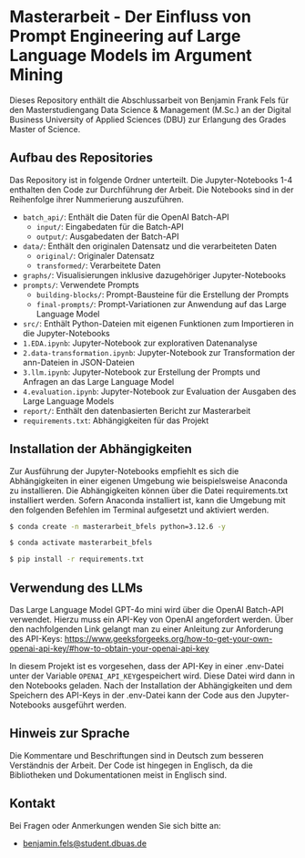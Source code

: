 # Masterarbeit - Der Einfluss von Prompt Engineering auf Large Language Models im Argument Mining
Dieses Repository enthält die Abschlussarbeit von Benjamin Frank Fels für den Masterstudiengang Data Science & Management (M.Sc.) an der Digital Business University of Applied Sciences (DBU) zur Erlangung des Grades Master of Science.

## Aufbau des Repositories
Das Repository ist in folgende Ordner unterteilt. Die Jupyter-Notebooks 1-4 enthalten den Code zur Durchführung der Arbeit. Die Notebooks sind in der Reihenfolge ihrer Nummerierung auszuführen.
- `batch_api/`: Enthält die Daten für die OpenAI Batch-API
  - `input/`: Eingabedaten für die Batch-API
  - `output/`: Ausgabedaten der Batch-API
- `data/`: Enthält den originalen Datensatz und die verarbeiteten Daten
  - `original/`: Originaler Datensatz
  - `transformed/`: Verarbeitete Daten
- `graphs/`: Visualisierungen inklusive dazugehöriger Jupyter-Notebooks
- `prompts/`: Verwendete Prompts
  - `building-blocks/`: Prompt-Bausteine für die Erstellung der Prompts
  - `final-prompts/`: Prompt-Variationen zur Anwendung auf das Large Language Model
- `src/`: Enthält Python-Dateien mit eigenen Funktionen zum Importieren in die Jupyter-Notebooks
- `1.EDA.ipynb`: Jupyter-Notebook zur explorativen Datenanalyse
- `2.data-transformation.ipynb`: Jupyter-Notebook zur Transformation der ann-Dateien in JSON-Dateien
- `3.llm.ipynb`: Jupyter-Notebook zur Erstellung der Prompts und Anfragen an das Large Language Model
- `4.evaluation.ipynb`: Jupyter-Notebook zur Evaluation der Ausgaben des Large Language Models
- `report/`: Enthält den datenbasierten Bericht zur Masterarbeit
- `requirements.txt`: Abhängigkeiten für das Projekt

## Installation der Abhängigkeiten
Zur Ausführung der Jupyter-Notebooks empfiehlt es sich die Abhängigkeiten in einer eigenen Umgebung wie beispielsweise Anaconda zu installieren. Die Abhängigkeiten können über die Datei requirements.txt installiert werden. Sofern Anaconda installiert ist, kann die Umgebung mit den folgenden Befehlen im Terminal aufgesetzt und aktiviert werden.

```bash
$ conda create -n masterarbeit_bfels python=3.12.6 -y

$ conda activate masterarbeit_bfels

$ pip install -r requirements.txt
```

## Verwendung des LLMs
Das Large Language Model GPT-4o mini wird über die OpenAI Batch-API verwendet. Hierzu muss ein API-Key von OpenAI angefordert werden. Über den nachfolgenden Link gelangt man zu einer Anleitung zur Anforderung des API-Keys: https://www.geeksforgeeks.org/how-to-get-your-own-openai-api-key/#how-to-obtain-your-openai-api-key 

In diesem Projekt ist es vorgesehen, dass der API-Key in einer .env-Datei unter der Variable `OPENAI_API_KEY`gespeichert wird. Diese Datei wird dann in den Notebooks geladen. Nach der Installation der Abhängigkeiten und dem Speichern des API-Keys in der .env-Datei kann der Code aus den Jupyter-Notebooks ausgeführt werden.

## Hinweis zur Sprache
Die Kommentare und Beschriftungen sind in Deutsch zum besseren Verständnis der Arbeit. Der Code ist hingegen in Englisch, da die Bibliotheken und Dokumentationen meist in Englisch sind. 

## Kontakt
Bei Fragen oder Anmerkungen wenden Sie sich bitte an:
- benjamin.fels@student.dbuas.de